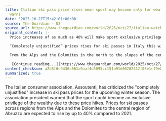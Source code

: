 ```yaml
---
title: Italian ski pass price rises mean sport may become only for wealthy, watchdog
  warns
date: '2025-10-27T15:42:01+00:00'
source: The Guardian - US
source_url: https://www.theguardian.com/world/2025/oct/27/italian-watchdog-blasts-completely-unjustified-rise-in-cost-of-ski-passes
original_content: |-
  Price increases of as much as 40% will make sport exclusive privilege of the wealthy, says Assoutenti

  “Completely unjustified” prices rises for ski passes in Italy this winter mean the sport is at risk of becoming the exclusive privilege of the wealthy, the president of an Italian consumers’ association has warned.

  From the Alps and the Dolomites in the north to the slopes of the central Italian region of Abruzzo, prices are poised to rise by as much as 40% compared with 2021, according to a report compiled by the watchdog, Assoutenti.

   [Continue reading...](https://www.theguardian.com/world/2025/oct/27/italian-watchdog-blasts-completely-unjustified-rise-in-cost-of-ski-passes)
content_checksum: a2b8f6c9436a561a9aaf4d3095cc151a91d60202412f03e1c79e8ab571f48678
summarized: true
---
```


The Italian consumer association, Assoutenti, has criticized the "completely unjustified" increase in ski pass prices for the upcoming winter season. The association president warned that the sport could become an exclusive privilege of the wealthy due to these price hikes. Prices for ski passes across regions from the Alps and the Dolomites to the central region of Abruzzo are expected to rise by up to 40% compared to 2021.